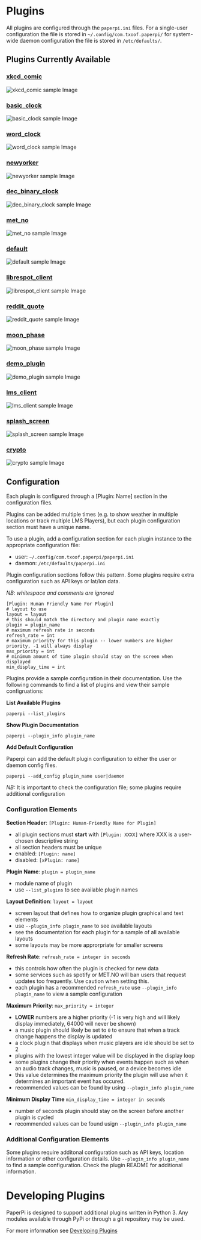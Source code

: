 # Plugins
All plugins are configured through the `paperpi.ini` files. For a single-user configuration the file is stored in `~/.config/com.txoof.paperpi/` for system-wide daemon configuration the file is stored in `/etc/defaults/`.


## Plugins Currently Available
### [xkcd_comic](../paperpi/plugins/xkcd_comic/README.md)
![xkcd_comic sample Image](../paperpi/plugins/xkcd_comic/xkcd_comic.layout-sample.png)

### [basic_clock](../paperpi/plugins/basic_clock/README.md)
![basic_clock sample Image](../paperpi/plugins/basic_clock/basic_clock.layout-sample.png)

### [word_clock](../paperpi/plugins/word_clock/README.md)
![word_clock sample Image](../paperpi/plugins/word_clock/word_clock.layout-sample.png)

### [newyorker](../paperpi/plugins/newyorker/README.md)
![newyorker sample Image](../paperpi/plugins/newyorker/newyorker.layout-sample.png)

### [dec_binary_clock](../paperpi/plugins/dec_binary_clock/README.md)
![dec_binary_clock sample Image](../paperpi/plugins/dec_binary_clock/dec_binary_clock.layout-sample.png)

### [met_no](../paperpi/plugins/met_no/README.md)
![met_no sample Image](../paperpi/plugins/met_no/met_no.layout-sample.png)

### [default](../paperpi/plugins/default/README.md)
![default sample Image](../paperpi/plugins/default/default.layout-sample.png)

### [librespot_client](../paperpi/plugins/librespot_client/README.md)
![librespot_client sample Image](../paperpi/plugins/librespot_client/librespot_client.layout-sample.png)

### [reddit_quote](../paperpi/plugins/reddit_quote/README.md)
![reddit_quote sample Image](../paperpi/plugins/reddit_quote/reddit_quote.layout-sample.png)

### [moon_phase](../paperpi/plugins/moon_phase/README.md)
![moon_phase sample Image](../paperpi/plugins/moon_phase/moon_phase.layout-sample.png)

### [demo_plugin](../paperpi/plugins/demo_plugin/README.md)
![demo_plugin sample Image](../paperpi/plugins/demo_plugin/demo_plugin.layout-sample.png)

### [lms_client](../paperpi/plugins/lms_client/README.md)
![lms_client sample Image](../paperpi/plugins/lms_client/lms_client.layout-sample.png)

### [splash_screen](../paperpi/plugins/splash_screen/README.md)
![splash_screen sample Image](../paperpi/plugins/splash_screen/splash_screen.layout-sample.png)

### [crypto](../paperpi/plugins/crypto/README.md)
![crypto sample Image](../paperpi/plugins/crypto/crypto.layout-sample.png)

## Configuration
Each plugin is configured through a [Plugin: Name] section in the configuration files. 

Plugins can be added multiple times (e.g. to show weather in multiple locations or track multiple LMS Players), but each plugin configuration section must have a unique name.

To use a plugin, add a configuration section for each plugin instance to the appropriate configuration file:
 * user: `~/.config/com.txoof.paperpi/paperpi.ini`
  * daemon: `/etc/defaults/paperpi.ini`
   
   Plugin configuration sections follow this pattern. Some plugins require extra configuration such as API keys or lat/lon data.

   *NB: whitespace and comments are ignored*
   ```
   [Plugin: Human Friendly Name For Plugin]
   # layout to use
   layout = layout
   # this should match the directory and plugin name exactly
   plugin = plugin_name
   # maximum refresh rate in seconds
   refresh_rate = int
   # maximum priority for this plugin -- lower numbers are higher priority, -1 will always display
   max_priority = int
   # minimum amount of time plugin should stay on the screen when displayed
   min_display_time = int
   ```

   Plugins provide a sample configuration in their documentation. Use the following commands to find a list of plugins and view their sample configruations:

   **List Available Plugins**

   `paperpi --list_plugins`

   **Show Plugin Documentation**

   `paperpi --plugin_info plugin_name`

   **Add Default Configuration**

   Paperpi can add the default plugin configuration to either the user or daemon config files.

   `paperpi --add_config plugin_name user|daemon`

   *NB:* It is important to check the configuration file; some plugins require additional configuration

### Configuration Elements

**Section Header**: `[Plugin: Human-Friendly Name for Plugin]`
* all plugin sections must **start** with `[Plugin: XXXX]` where XXX is a user-chosen descriptive string
* all section headers must be unique
* enabled: `[Plugin: name]`
* disabled: `[xPlugin: name]`

**Plugin Name**: `plugin = plugin_name`
* module name of plugin
* use `--list_plugins` to see available plugin names

**Layout Definition**: `layout = layout`
* screen layout that defines how to organize plugin graphical and text elements
* use `--plugin_info plugin_name` to see available layouts
* see the documentation for each plugin for a sample of all available layouts
* some layouts may be more approrpriate for smaller screens

**Refresh Rate**: `refresh_rate = integer in seconds`
* this controls how often the plugin is checked for new data
* some services such as spotify or MET.NO will ban users that request updates too frequently. Use caution when setting this.
* each plugin has a recommended `refresh_rate` use `--plugin_info plugin_name` to view a sample configuration

**Maximum Priority**: `max_priority = integer`
* **LOWER** numbers are a higher priority (-1 is very high and will likely display immediately, 64000 will never be shown)
* a music plugin should likely be set to `0` to ensure that when a track change happens the display is updated
* a clock plugin that displays when music players are idle should be set to 2
* plugins with the lowest integer value will be displayed in the display loop
* some plugins change their priority when events happen such as when an audio track changes, music is paused, or a device becomes idle
* this value determines the maximum priority the plugin will use when it determines an important event has occured.
* recommended values can be found by using `--plugin_info plugin_name`

**Minimum Display Time** `min_display_time = integer in seconds`
* number of seconds plugin should stay on the screen before another plugin is cycled
* recommended values can be found usign `--plugin_info plugin_name`


### Additional Configuration Elements

Some plugins require additonal configuration such as API keys, location information or other configuration details. Use `--plugin_info plugin_name` to find a sample configuration. Check the plugin README for additional information.


# Developing Plugins

PaperPi is designed to support additional plugins written in Python 3. Any modules available through PyPi or through a git repository may be used.

For more information see [Developing Plugins](./developing_plugins.md)
